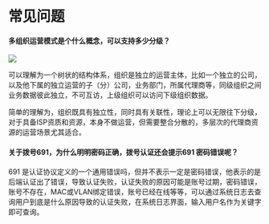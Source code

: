 # 常见问题


#### 多组织运营模式是个什么概念，可以支持多少分级？

![](http://static.toughcloud.net/toughsms/tc_20180524165643_9.png)

可以理解为一个树状的结构体系，组织是独立的运营主体，比如一个独立的公司，以及他下属的独立运营的子（分）公司，业务部门，所属代理商等，同级组织之间业务数据彼此独立，不可互访，上级组织可以访问下级组织数据。

简单的理解为，组织既具有独立性，同时具有关联性，理论上可以无限往下分级，对于具备ISP资质和资源，本身不做运营，但需要整合分散的，多层次的代理商资源的运营场景尤其适合。

#### 关于拨号691，为什么明明密码正确，拨号认证还会提示691 密码错误呢？

691 是认证协议定义的一个通用错误吗，但并不表示一定是密码错误，他表示的是后端认证出了错误，导致认证失败，认证失败的原因可能是账号过期，密码错误，账号不存在，MAC或VLAN绑定错误，账号已经在线等等，可以通过系统日志去查询用户到底是什么原因导致的认证失败，在系统日志界面，输入用户名作为关键字即可查询。

